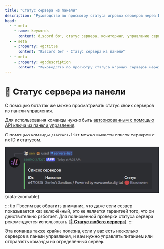 ```yaml
---
title: "Статус сервера из панели"
description: "Руководство по просмотру статуса игровых серверов через Discord бота Senko Digital. Мониторинг состояния серверов и управление ими через Discord."
head:
  - - meta
    - name: keywords
      content: discord бот, статус сервера, мониторинг, управление сервером, senko bot, игровой сервер
  - - meta
    - property: og:title 
      content: "Discord бот - Статус сервера из панели"
  - - meta
    - property: og:description
      content: "Руководство по просмотру статуса игровых серверов через Discord бота Senko Digital. Мониторинг состояния серверов и управление ими через Discord."
---
```


# 🔁 Статус сервера из панели

С помощью бота так же можно просматривать статус своих серверов из панели управления.

Для использования команды нужно быть [авторизованным с помощью API ключа из панели управления](/ru/bot/auth).

С помощью команды `/servers-list` можно вывести список серверов с их ID и статусом.

![server status from the panel in a discord bot](/images/bot/servers-list.png){data-zoomable}

::: tip
Просим вас обратить внимание, что даже если сервер показывается как включённый, это не является гарантией того, что он действительно работает. Для полноценной проверки статуса сервера рекомендуется использовать [**[🔁 Статус любого сервера](/ru/bot/any-status)**].
:::

Эта команда также крайне полезна, если у вас есть несколько серверов в панели управления, и вам нужно управлять питанием или отправлять команды на определённый сервер.
